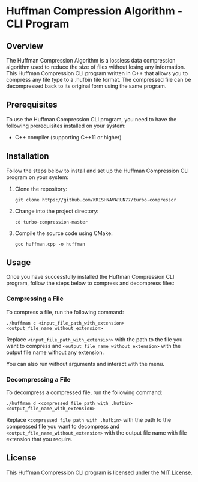 # Huffman Compression Algorithm - CLI Program

## Overview
The Huffman Compression Algorithm is a lossless data compression algorithm used to reduce the size of files without losing any information. This Huffman Compression CLI program written in C++ that allows you to compress any file type to a .hufbin file format. The compressed file can be decompressed back to its original form using the same program.

## Prerequisites
To use the Huffman Compression CLI program, you need to have the following prerequisites installed on your system:
- C++ compiler (supporting C++11 or higher)

## Installation
Follow the steps below to install and set up the Huffman Compression CLI program on your system:

1. Clone the repository:
   ```
   git clone https://github.com/KRISHNAVARUN77/turbo-compressor
   ```

2. Change into the project directory:
   ```
   cd turbo-compression-master
   ```

3. Compile the source code using CMake:
   ```
   gcc huffman.cpp -o huffman
   ```

## Usage
Once you have successfully installed the Huffman Compression CLI program, follow the steps below to compress and decompress files:

### Compressing a File
To compress a file, run the following command:
```
./huffman c <input_file_path_with_extension> <output_file_name_without_extension> 
```
Replace `<input_file_path_with_extension>` with the path to the file you want to compress and `<output_file_name_without_extension>` with the output file name without any extension.

You can also run without arguments and interact with the menu.

### Decompressing a File
To decompress a compressed file, run the following command:
```
./huffman d <compressed_file_path_with_.hufbin> <output_file_name_with_extension>
```
Replace `<compressed_file_path_with_.hufbin>` with the path to the compressed file you want to decompress and `<output_file_name_without_extension>` with the output file name with file extension that you require.

## License
This Huffman Compression CLI program is licensed under the [MIT License](LICENSE).
